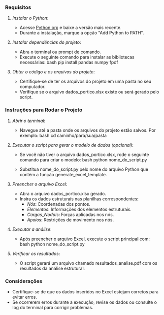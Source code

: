### Requisitos
1. *Instalar o Python*:
   - Acesse [Python.org](https://www.python.org/downloads/) e baixe a versão mais recente.
   - Durante a instalação, marque a opção "Add Python to PATH".

2. *Instalar dependências do projeto*:
   - Abra o terminal ou prompt de comando.
   - Execute o seguinte comando para instalar as bibliotecas necessárias:
     bash
     pip install pandas numpy fpdf
     

3. *Obter o código e os arquivos do projeto*:
   - Certifique-se de ter os arquivos do projeto em uma pasta no seu computador. 
   - Verifique se o arquivo dados_portico.xlsx existe ou será gerado pelo script.

### Instruções para Rodar o Projeto
1. *Abrir o terminal*:
   - Navegue até a pasta onde os arquivos do projeto estão salvos. Por exemplo:
     bash
     cd caminho/para/sua/pasta
     

2. *Executar o script para gerar o modelo de dados (opcional)*:
   - Se você não tiver o arquivo dados_portico.xlsx, rode o seguinte comando para criar o modelo:
     bash
     python nome_do_script.py
     
   - Substitua nome_do_script.py pelo nome do arquivo Python que contém a função generate_excel_template.

3. *Preencher o arquivo Excel*:
   - Abra o arquivo dados_portico.xlsx gerado.
   - Insira os dados estruturais nas planilhas correspondentes:
     - *Nós*: Coordenadas dos pontos.
     - *Elementos*: Informações dos elementos estruturais.
     - *Cargas_Nodais*: Forças aplicadas nos nós.
     - *Apoios*: Restrições de movimento nos nós.

4. *Executar a análise*:
   - Após preencher o arquivo Excel, execute o script principal com:
     bash
     python nome_do_script.py
     

5. *Verificar os resultados*:
   - O script gerará um arquivo chamado resultados_analise.pdf com os resultados da análise estrutural.

### Considerações
- Certifique-se de que os dados inseridos no Excel estejam corretos para evitar erros.
- Se ocorrerem erros durante a execução, revise os dados ou consulte o log do terminal para corrigir problemas.
